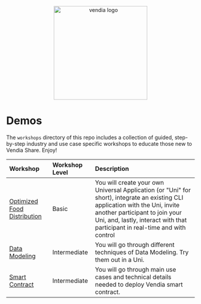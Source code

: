 <p align="center">
  <a href="https://vendia.net/">
    <img src="https://www.vendia.com/images/logo/logo.svg" alt="vendia logo" width="250px">
  </a>
</p>

# Demos
The `workshops` directory of this repo includes a collection of guided, step-by-step industry and use case specific workshops to educate those new to Vendia Share. Enjoy!

| Workshop | Workshop Level | Description |
|:---------|:---------|:---------|
| [Optimized Food Distribution](food-and-beverage/optimized-distribution/README.md) | Basic | You will create your own Universal Application (or "Uni" for short), integrate an existing CLI application with the Uni, invite another participant to join your Uni, and, lastly, interact with that participant in real-time and with control
| [Data Modeling](data-modeling/README.md) | Intermediate | You will go through different techniques of Data Modeling. Try them out in a Uni.
| [Smart Contract](smart-contract/README.md) | Intermediate | You will go through main use cases and technical details needed to deploy Vendia smart contract.
